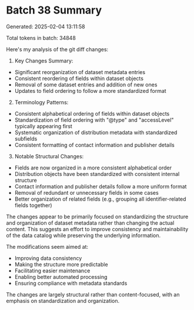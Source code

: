 # Batch 38 Summary

Generated: 2025-02-04 13:11:58

Total tokens in batch: 34848

Here's my analysis of the git diff changes:

1. Key Changes Summary:
- Significant reorganization of dataset metadata entries
- Consistent reordering of fields within dataset objects
- Removal of some dataset entries and addition of new ones
- Updates to field ordering to follow a more standardized format

2. Terminology Patterns:
- Consistent alphabetical ordering of fields within dataset objects
- Standardization of field ordering with "@type" and "accessLevel" typically appearing first
- Systematic organization of distribution metadata with standardized subfields
- Consistent formatting of contact information and publisher details

3. Notable Structural Changes:
- Fields are now organized in a more consistent alphabetical order
- Distribution objects have been standardized with consistent internal structure
- Contact information and publisher details follow a more uniform format
- Removal of redundant or unnecessary fields in some cases
- Better organization of related fields (e.g., grouping all identifier-related fields together)

The changes appear to be primarily focused on standardizing the structure and organization of dataset metadata rather than changing the actual content. This suggests an effort to improve consistency and maintainability of the data catalog while preserving the underlying information.

The modifications seem aimed at:
- Improving data consistency
- Making the structure more predictable
- Facilitating easier maintenance
- Enabling better automated processing
- Ensuring compliance with metadata standards

The changes are largely structural rather than content-focused, with an emphasis on standardization and organization.